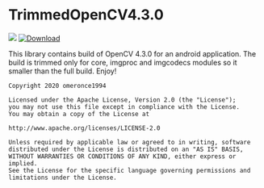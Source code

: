 # TrimmedOpenCV4.3.0

[![](https://jitpack.io/v/omeronce1994/TrimmedOpenCV4.3.0.svg)](https://jitpack.io/#omeronce1994/TrimmedOpenCV4.3.0)
 [ ![Download](https://api.bintray.com/packages/omeronce1994/TrimmedOpenCV4.3.0/TrimmedOpenCV4.3.0/images/download.svg) ](https://bintray.com/omeronce1994/TrimmedOpenCV4.3.0/TrimmedOpenCV4.3.0/_latestVersion)




This library contains build of OpenCV 4.3.0 for an android application.
The build is trimmed only for core, imgproc and imgcodecs modules so it smaller than the full build.
Enjoy!

    Copyright 2020 omeronce1994
    
    Licensed under the Apache License, Version 2.0 (the "License");
    you may not use this file except in compliance with the License.
    You may obtain a copy of the License at
    
    http://www.apache.org/licenses/LICENSE-2.0
    
    Unless required by applicable law or agreed to in writing, software
    distributed under the License is distributed on an "AS IS" BASIS,
    WITHOUT WARRANTIES OR CONDITIONS OF ANY KIND, either express or implied.
    See the License for the specific language governing permissions and
    limitations under the License.
